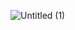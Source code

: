 ![Untitled (1)](https://user-images.githubusercontent.com/74317863/140731681-a81e9f04-bf85-4e19-8922-7c9ed52406c4.gif)
